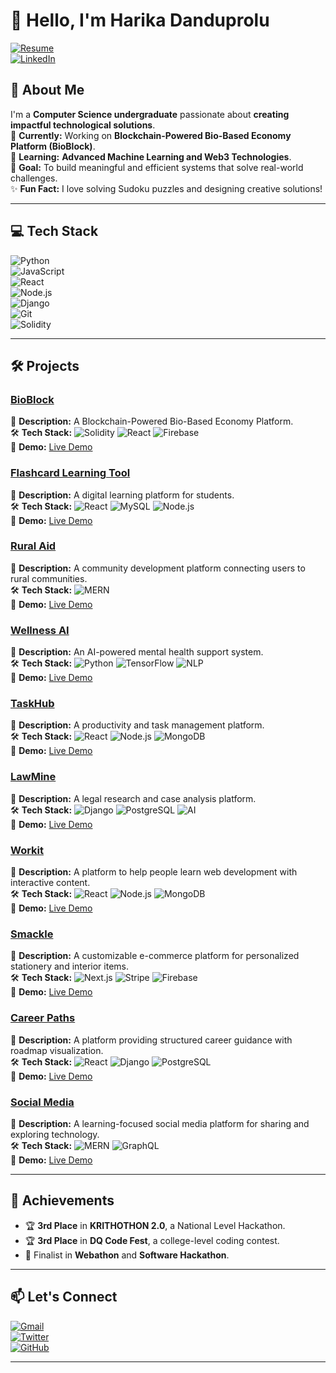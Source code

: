 # 👋 Hello, I'm Harika Danduprolu  
[![Resume](https://img.shields.io/badge/Resume-View-4285F4?style=for-the-badge&logo=google-docs&logoColor=white)](https://docs.google.com/document/d/12qcNoho4d-Iz9Gi7pYKlWgBwpcOkWPo4g_2iDo-VmPI/edit?usp=sharing)    
[![LinkedIn](https://img.shields.io/badge/LinkedIn-Connect-0A66C2?style=for-the-badge&logo=linkedin)](https://linkedin.com/in/yourprofile)  


## 🚀 About Me  
I'm a **Computer Science undergraduate** passionate about **creating impactful technological solutions**.  
🔭 **Currently:** Working on **Blockchain-Powered Bio-Based Economy Platform (BioBlock)**.  
🌱 **Learning:** **Advanced Machine Learning and Web3 Technologies**.  
🎯 **Goal:** To build meaningful and efficient systems that solve real-world challenges.  
✨ **Fun Fact:** I love solving Sudoku puzzles and designing creative solutions!  

---

## 💻 Tech Stack  
![Python](https://img.shields.io/badge/Python-3776AB?style=flat&logo=python&logoColor=white)  
![JavaScript](https://img.shields.io/badge/JavaScript-F7DF1E?style=flat&logo=javascript&logoColor=black)  
![React](https://img.shields.io/badge/React-61DAFB?style=flat&logo=react&logoColor=black)  
![Node.js](https://img.shields.io/badge/Node.js-339933?style=flat&logo=node.js&logoColor=white)  
![Django](https://img.shields.io/badge/Django-092E20?style=flat&logo=django&logoColor=white)  
![Git](https://img.shields.io/badge/Git-F05032?style=flat&logo=git&logoColor=white)  
![Solidity](https://img.shields.io/badge/Solidity-363636?style=flat&logo=solidity&logoColor=white)  

---

## 🛠️ Projects  

### [BioBlock](https://github.com/yourusername/bioblock)  
📝 **Description:** A Blockchain-Powered Bio-Based Economy Platform.  
🛠️ **Tech Stack:** ![Solidity](https://img.shields.io/badge/-Solidity-363636) ![React](https://img.shields.io/badge/-React-61DAFB) ![Firebase](https://img.shields.io/badge/-Firebase-FFCA28)  
🔗 **Demo:** [Live Demo](https://bioblock-demo.com)  

### [Flashcard Learning Tool](https://github.com/yourusername/flashcard-tool)  
📝 **Description:** A digital learning platform for students.  
🛠️ **Tech Stack:** ![React](https://img.shields.io/badge/-React-61DAFB) ![MySQL](https://img.shields.io/badge/-MySQL-4479A1) ![Node.js](https://img.shields.io/badge/-Node.js-339933)  
🔗 **Demo:** [Live Demo](https://flashcard-tool-demo.com)  

### [Rural Aid](https://github.com/yourusername/rural-aid)  
📝 **Description:** A community development platform connecting users to rural communities.  
🛠️ **Tech Stack:** ![MERN](https://img.shields.io/badge/-MERN-00ADD8)  
🔗 **Demo:** [Live Demo](https://rural-aid-demo.com)  

### [Wellness AI](https://github.com/yourusername/wellness-ai)  
📝 **Description:** An AI-powered mental health support system.  
🛠️ **Tech Stack:** ![Python](https://img.shields.io/badge/-Python-3776AB) ![TensorFlow](https://img.shields.io/badge/-TensorFlow-FF6F00) ![NLP](https://img.shields.io/badge/-NLP-008080)  
🔗 **Demo:** [Live Demo](https://wellness-ai-demo.com)  

### [TaskHub](https://github.com/yourusername/taskhub)  
📝 **Description:** A productivity and task management platform.  
🛠️ **Tech Stack:** ![React](https://img.shields.io/badge/-React-61DAFB) ![Node.js](https://img.shields.io/badge/-Node.js-339933) ![MongoDB](https://img.shields.io/badge/-MongoDB-47A248)  
🔗 **Demo:** [Live Demo](https://taskhub-demo.com)  

### [LawMine](https://github.com/yourusername/lawmine)  
📝 **Description:** A legal research and case analysis platform.  
🛠️ **Tech Stack:** ![Django](https://img.shields.io/badge/-Django-092E20) ![PostgreSQL](https://img.shields.io/badge/-PostgreSQL-336791) ![AI](https://img.shields.io/badge/-AI-FF4500)  
🔗 **Demo:** [Live Demo](https://lawmine-demo.com)  

### [Workit](https://github.com/yourusername/workit)  
📝 **Description:** A platform to help people learn web development with interactive content.  
🛠️ **Tech Stack:** ![React](https://img.shields.io/badge/-React-61DAFB) ![Node.js](https://img.shields.io/badge/-Node.js-339933) ![MongoDB](https://img.shields.io/badge/-MongoDB-47A248)  
🔗 **Demo:** [Live Demo](https://workit-demo.com)  

### [Smackle](https://github.com/yourusername/smackle)  
📝 **Description:** A customizable e-commerce platform for personalized stationery and interior items.  
🛠️ **Tech Stack:** ![Next.js](https://img.shields.io/badge/-Next.js-000000) ![Stripe](https://img.shields.io/badge/-Stripe-008CDD) ![Firebase](https://img.shields.io/badge/-Firebase-FFCA28)  
🔗 **Demo:** [Live Demo](https://smackle-demo.com)  

### [Career Paths](https://github.com/yourusername/career-paths)  
📝 **Description:** A platform providing structured career guidance with roadmap visualization.  
🛠️ **Tech Stack:** ![React](https://img.shields.io/badge/-React-61DAFB) ![Django](https://img.shields.io/badge/-Django-092E20) ![PostgreSQL](https://img.shields.io/badge/-PostgreSQL-336791)  
🔗 **Demo:** [Live Demo](https://career-paths-demo.com)  

### [Social Media](https://github.com/yourusername/social-media)  
📝 **Description:** A learning-focused social media platform for sharing and exploring technology.  
🛠️ **Tech Stack:** ![MERN](https://img.shields.io/badge/-MERN-00ADD8) ![GraphQL](https://img.shields.io/badge/-GraphQL-E10098)  
🔗 **Demo:** [Live Demo](https://social-media-demo.com)


---

## 🌟 Achievements  
- 🏆 **3rd Place** in **KRITHOTHON 2.0**, a National Level Hackathon.  
- 🏆 **3rd Place** in **DQ Code Fest**, a college-level coding contest.  
- 🎯 Finalist in **Webathon** and **Software Hackathon**.  

---

## 📫 Let's Connect  
[![Gmail](https://img.shields.io/badge/Gmail-D14836?style=for-the-badge&logo=gmail&logoColor=white)](mailto:harika.danduprolu740@gmail.com)  
[![Twitter](https://img.shields.io/badge/Twitter-1DA1F2?style=for-the-badge&logo=twitter&logoColor=white)](https://twitter.com/yourhandle)  
[![GitHub](https://img.shields.io/badge/GitHub-181717?style=for-the-badge&logo=github&logoColor=white)](https://github.com/yourusername)  

---

